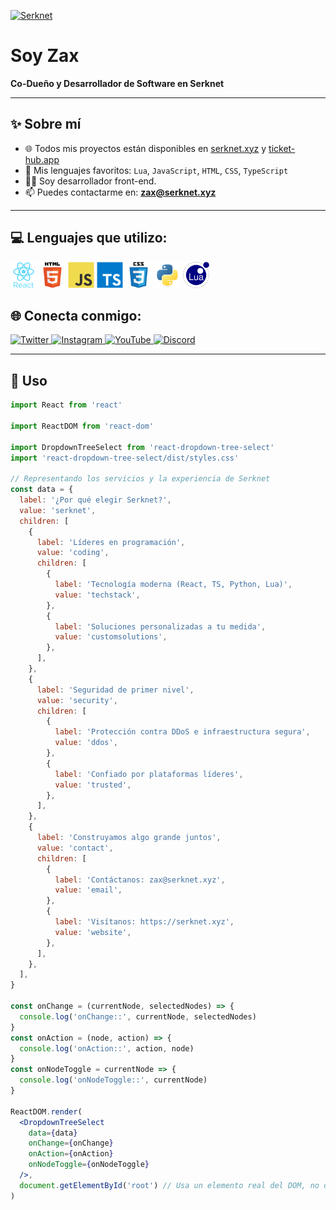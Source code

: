 [![Serknet](https://r2.fivemanage.com/f6UgsuPuvM777m0UMQiq6/image(29).png)](https://serknet.xyz/)

# Soy Zax

**Co-Dueño y Desarrollador de Software en Serknet**

---

## ✨ Sobre mí

- 🌐 Todos mis proyectos están disponibles en [serknet.xyz](https://serknet.xyz) y [ticket-hub.app](https://ticket-hub.app/)
- 💬 Mis lenguajes favoritos: `Lua`, `JavaScript`, `HTML`, `CSS`, `TypeScript`
- 🧑‍💻 Soy desarrollador front-end.
- 📫 Puedes contactarme en: **zax@serknet.xyz**

---

## 💻 Lenguajes que utilizo:

<p align="left">
  <img src="https://raw.githubusercontent.com/devicons/devicon/master/icons/react/react-original-wordmark.svg" alt="React" width="42" height="42"/>
  <img src="https://raw.githubusercontent.com/devicons/devicon/master/icons/html5/html5-original-wordmark.svg" alt="HTML5" width="42" height="42"/>
  <img src="https://raw.githubusercontent.com/devicons/devicon/master/icons/javascript/javascript-original.svg" alt="JavaScript" width="42" height="42"/>
  <img src="https://raw.githubusercontent.com/devicons/devicon/master/icons/typescript/typescript-original.svg" alt="TypeScript" width="42" height="42"/>
  <img src="https://raw.githubusercontent.com/devicons/devicon/master/icons/css3/css3-original-wordmark.svg" alt="CSS3" width="42" height="42"/>
  <img src="https://raw.githubusercontent.com/devicons/devicon/master/icons/python/python-original.svg" alt="Python" width="42" height="42"/>
  <img src="https://raw.githubusercontent.com/devicons/devicon/master/icons/lua/lua-original.svg" alt="Lua" width="42" height="42"/>
</p>

## 🌐 Conecta conmigo:

<p align="left">
  <a href="https://twitter.com/serknetpr" target="_blank">
    <img src="https://img.shields.io/badge/Twitter-1DA1F2?style=for-the-badge&logo=twitter&logoColor=white" alt="Twitter"/>
  </a>
  <a href="https://www.instagram.com/vxyxrill" target="_blank">
    <img src="https://img.shields.io/badge/Instagram-E4405F?style=for-the-badge&logo=instagram&logoColor=white" alt="Instagram"/>
  </a>
  <a href="https://www.youtube.com/@serknet" target="_blank">
    <img src="https://img.shields.io/badge/YouTube-FF0000?style=for-the-badge&logo=youtube&logoColor=white" alt="YouTube"/>
  </a>
  <a href="https://discord.gg/serknet" target="_blank">
    <img src="https://img.shields.io/badge/Discord-5865F2?style=for-the-badge&logo=discord&logoColor=white" alt="Discord"/>
  </a>
</p>

---

## 📝 Uso

```jsx
import React from 'react'

import ReactDOM from 'react-dom'

import DropdownTreeSelect from 'react-dropdown-tree-select'
import 'react-dropdown-tree-select/dist/styles.css'

// Representando los servicios y la experiencia de Serknet
const data = {
  label: '¿Por qué elegir Serknet?',
  value: 'serknet',
  children: [
    {
      label: 'Líderes en programación',
      value: 'coding',
      children: [
        {
          label: 'Tecnología moderna (React, TS, Python, Lua)',
          value: 'techstack',
        },
        {
          label: 'Soluciones personalizadas a tu medida',
          value: 'customsolutions',
        },
      ],
    },
    {
      label: 'Seguridad de primer nivel',
      value: 'security',
      children: [
        {
          label: 'Protección contra DDoS e infraestructura segura',
          value: 'ddos',
        },
        {
          label: 'Confiado por plataformas líderes',
          value: 'trusted',
        },
      ],
    },
    {
      label: 'Construyamos algo grande juntos',
      value: 'contact',
      children: [
        {
          label: 'Contáctanos: zax@serknet.xyz',
          value: 'email',
        },
        {
          label: 'Visítanos: https://serknet.xyz',
          value: 'website',
        },
      ],
    },
  ],
}

const onChange = (currentNode, selectedNodes) => {
  console.log('onChange::', currentNode, selectedNodes)
}
const onAction = (node, action) => {
  console.log('onAction::', action, node)
}
const onNodeToggle = currentNode => {
  console.log('onNodeToggle::', currentNode)
}

ReactDOM.render(
  <DropdownTreeSelect
    data={data}
    onChange={onChange}
    onAction={onAction}
    onNodeToggle={onNodeToggle}
  />,
  document.getElementById('root') // Usa un elemento real del DOM, no document.body
)
